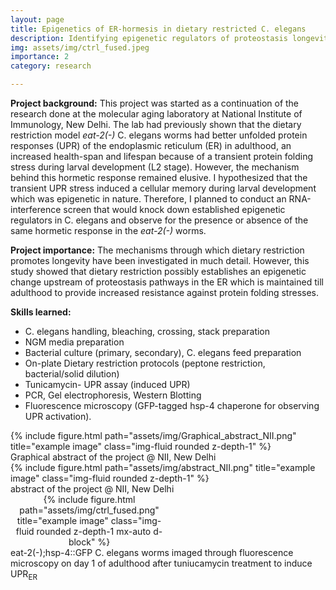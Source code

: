 ```yaml
---
layout: page
title: Epigenetics of ER-hormesis in dietary restricted C. elegans
description: Identifying epigenetic regulators of proteostasis longevity in the Endoplasmic reticulum conferred by dietary restriction. 
img: assets/img/ctrl_fused.jpeg
importance: 2
category: research

---
```


**Project background:** This project was started as a continuation of the research done at the molecular aging laboratory at National Institute of Immunology, New Delhi. The lab had previously shown that the dietary restriction model _eat-2(-)_ C. elegans worms had better unfolded protein responses (UPR) of the endoplasmic reticulum (ER) in adulthood, an increased health-span and lifespan because of a transient protein folding stress during larval development (L2 stage). However, the mechanism behind this hormetic response remained elusive. I hypothesized that the transient UPR stress induced a cellular memory during larval development which was epigenetic in nature. Therefore, I planned to conduct an RNA-interference screen that would knock down established epigenetic regulators in C. elegans and observe for the presence or absence of the same hormetic response in the _eat-2(-)_ worms. 

**Project importance:** The mechanisms through which dietary restriction promotes longevity have been investigated in much detail. However, this study showed that dietary restriction possibly establishes an epigenetic change upstream of proteostasis pathways in the ER which is maintained till adulthood to provide increased resistance against protein folding stresses.

**Skills learned:**
-	C. elegans handling, bleaching, crossing, stack preparation
-	NGM media preparation
-	Bacterial culture (primary, secondary), C. elegans feed preparation
-	On-plate Dietary restriction protocols (peptone restriction, bacterial/solid dilution)
-	Tunicamycin- UPR assay (induced UPR)
-	PCR, Gel electrophoresis, Western Blotting
-	Fluorescence microscopy (GFP-tagged hsp-4 chaperone for observing UPR activation).


   
<div class="row">
    <div class="col-sm mt-3 mt-md-0">
        {% include figure.html path="assets/img/Graphical_abstract_NII.png" title="example image" class="img-fluid rounded z-depth-1" %}
    </div>
</div>
<div class="caption">
    Graphical abstract of the project @ NII, New Delhi
</div>


<div class="row">
    <div class="col-sm mt-3 mt-md-0">
        {% include figure.html path="assets/img/abstract_NII.png" title="example image" class="img-fluid rounded z-depth-1" %}
    </div>
</div>
<div class="caption">
    abstract of the project @ NII, New Delhi

<div class="row justify-content-center">
    <div class="col-sm mt-3 mt-md-0" style= "max-width: 50%; text-align: center;">
        {% include figure.html path="assets/img/ctrl_fused.png" title="example image" class="img-fluid rounded z-depth-1 mx-auto d-block" %}
    </div>
</div>
<div class="caption text-center">
    eat-2(-);hsp-4::GFP C. elegans worms imaged through fluorescence microscopy on day 1 of adulthood after tuniucamycin treatment to induce UPR<sub>ER</sub>
</div>





